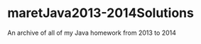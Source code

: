 maretJava2013-2014Solutions
===========================

An archive of all of my Java homework from 2013 to 2014
